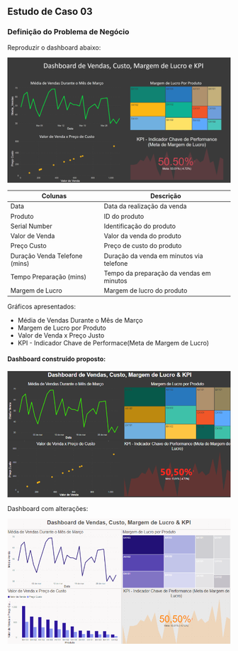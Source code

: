 ## Estudo de Caso 03

###  Definição do Problema de Negócio

Reproduzir o dashboard abaixo:

![Dashboard](https://github.com/brunalimap/Power_BI_DSA_2.0/blob/main/Cap-04/img/exercicio.png "Dashboard")


| Colunas  | Descrição |
| ------------- | ------------- |
| Data  | Data da realização da venda  |
| Produto  | ID do produto |
| Serial Number  | Identificação do produto  |
| Valor de Venda  | Valor da venda do produto |
| Preço Custo  | Preço de custo do produto  |
| Duração Venda Telefone (mins)  | Duração da venda em minutos via telefone  |
| Tempo Preparação (mins)  | Tempo da preparação da vendas em minutos  |
| Margem de Lucro   | Margem de lucro do produto  |

Gráficos apresentados:
- Média de Vendas Durante o Mês de Março
- Margem de Lucro por Produto
- Valor de Venda x Preço Justo
- KPI - Indicador Chave de Performace(Meta de Margem de Lucro)

#### Dashboard construído proposto:

![Dashboard](https://github.com/brunalimap/Power_BI_DSA_2.0/blob/main/Cap-04/img/img01.png "Dashboard")


Dashboard com alterações:

![Dashboard](https://github.com/brunalimap/Power_BI_DSA_2.0/blob/main/Cap-04/img/img02.png "Dashboard")





